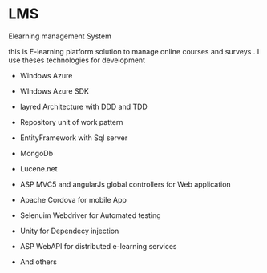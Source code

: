 # LMS
Elearning management System 

 this is E-learning platform solution to manage online courses and surveys . 
I use theses technologies for development

 - Windows Azure 
 
 - WIndows Azure SDK 
 
 - layred Architecture with DDD and TDD 

 - Repository unit of work pattern 

 - EntityFramework with Sql server

 - MongoDb 

 - Lucene.net 

 - ASP MVC5 and angularJs global controllers for Web application

 - Apache Cordova for mobile App 

 - Selenuim Webdriver for Automated testing 

 - Unity for Dependecy injection 

 - ASP WebAPI for distributed e-learning  services 
  
 - And others 
